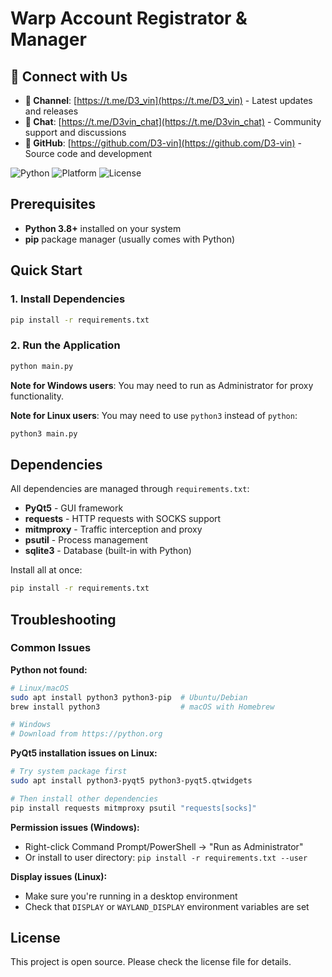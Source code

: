 # Warp Account Registrator & Manager

## 📢 Connect with Us

- **📢 Channel**: [https://t.me/D3_vin](https://t.me/D3_vin) - Latest updates and releases
- **💬 Chat**: [https://t.me/D3vin_chat](https://t.me/D3vin_chat) - Community support and discussions
- **📁 GitHub**: [https://github.com/D3-vin](https://github.com/D3-vin) - Source code and development

![Python](https://img.shields.io/badge/Python-3.6+-blue)
![Platform](https://img.shields.io/badge/Platform-Windows%20%7C%20macOS%20%7C%20Linux-lightgrey)
![License](https://img.shields.io/badge/License-Educational%20Use-green)

## Prerequisites

- **Python 3.8+** installed on your system
- **pip** package manager (usually comes with Python)

## Quick Start

### 1. Install Dependencies
```bash
pip install -r requirements.txt
```

### 2. Run the Application
```bash
python main.py
```

**Note for Windows users**: You may need to run as Administrator for proxy functionality.

**Note for Linux users**: You may need to use `python3` instead of `python`:
```bash
python3 main.py
```

## Dependencies

All dependencies are managed through `requirements.txt`:

- **PyQt5** - GUI framework
- **requests** - HTTP requests with SOCKS support
- **mitmproxy** - Traffic interception and proxy
- **psutil** - Process management
- **sqlite3** - Database (built-in with Python)

Install all at once:
```bash
pip install -r requirements.txt
```

## Troubleshooting

### Common Issues

**Python not found:**
```bash
# Linux/macOS
sudo apt install python3 python3-pip  # Ubuntu/Debian
brew install python3                  # macOS with Homebrew

# Windows
# Download from https://python.org
```

**PyQt5 installation issues on Linux:**
```bash
# Try system package first
sudo apt install python3-pyqt5 python3-pyqt5.qtwidgets

# Then install other dependencies
pip install requests mitmproxy psutil "requests[socks]"
```

**Permission issues (Windows):**
- Right-click Command Prompt/PowerShell → "Run as Administrator"
- Or install to user directory: `pip install -r requirements.txt --user`

**Display issues (Linux):**
- Make sure you're running in a desktop environment
- Check that `DISPLAY` or `WAYLAND_DISPLAY` environment variables are set

## License

This project is open source. Please check the license file for details.